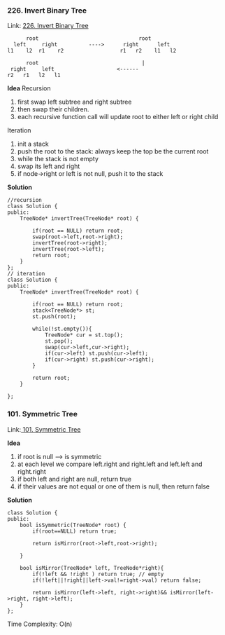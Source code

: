 ### 226. Invert Binary Tree
Link: [226. Invert Binary Tree](https://leetcode.com/problems/invert-binary-tree/description/)
```ccp
      root                                root
  left     right          ---->      right      left 
l1    l2  r1    r2                  r1   r2    l1   l2 
                                             
      root                                 |
 right     left                    <------                
r2   r1   l2   l1
```

**Idea**
Recursion
1. first swap left subtree and right subtree
2. then swap their children.
3. each recursive function call will update root to either left or right child

Iteration
1. init a stack
2. push the root to the stack: always keep the top be the current root
3. while the stack is not empty
4. swap its left and right
5. if node->right or left is not null, push it to the stack

**Solution**
``` ccp
//recursion
class Solution {
public:
    TreeNode* invertTree(TreeNode* root) {
        
        if(root == NULL) return root;
        swap(root->left,root->right);
        invertTree(root->right);
        invertTree(root->left);
        return root;
    }
};
// iteration
class Solution {
public:
    TreeNode* invertTree(TreeNode* root) {
        
        if(root == NULL) return root;
        stack<TreeNode*> st;
        st.push(root);

        while(!st.empty()){
            TreeNode* cur = st.top();
            st.pop();
            swap(cur->left,cur->right);
            if(cur->left) st.push(cur->left);
            if(cur->right) st.push(cur->right);
        }

        return root;
    }

};
```

### 101. Symmetric Tree
Link:[ 101. Symmetric Tree](https://leetcode.com/problems/symmetric-tree/submissions/)

**Idea**
1. if root is null --> is symmetric
2. at each level we compare left.right and right.left and left.left and right.right
3. if both left and right are null, return true
4. if their values are not equal or one of them is null, then return false

**Solution**
```ccp
class Solution {
public:
    bool isSymmetric(TreeNode* root) {
        if(root==NULL) return true;
        
        return isMirror(root->left,root->right);
        
    }

    bool isMirror(TreeNode* left, TreeNode*right){
        if(!left && !right ) return true; // empty
        if(!left||!right||left->val!=right->val) return false;

        return isMirror(left->left, right->right)&& isMirror(left->right, right->left);
    }
};
```

Time Complexity: O(n)
